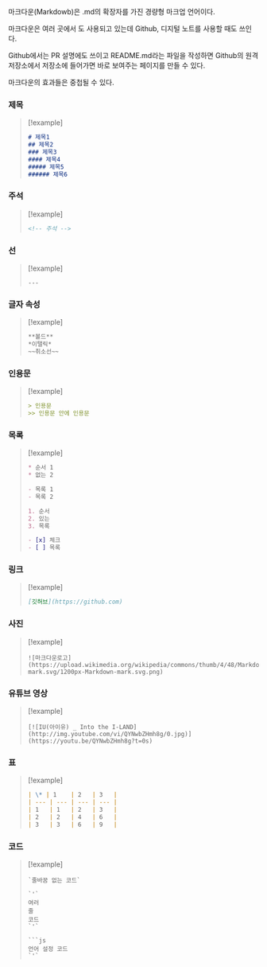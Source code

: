 마크다운(Markdowb)은 .md의 확장자를 가진 경량형 마크업 언어이다.

마크다운은 여러 곳에서 도 사용되고 있는데 Github, 디지털 노트를 사용할 때도 쓰인다.

Github에서는 PR 설명에도 쓰이고 README.md라는 파일을 작성하면 Github의 원격 저장소에서 저장소에 들어가면 바로 보여주는 페이지를 만들 수 있다.

마크다운의 효과들은 중첩될 수 있다.

### 제목
> [!example]
> ``` Markdown
># 제목1
>## 제목2
>### 제목3
>#### 제목4
>##### 제목5
>###### 제목6
>``` 
### 주석
> [!example]
> ``` Markdown
> <!-- 주석 -->
> ```
### 선
> [!example]
>```
>---
>```

### 글자 속성
> [!example]
> ``` Markdown
> **볼드**
> *이탤릭*
> ~~취소선~~

### 인용문
> [!example]
>``` Markdown
> > 인용문
> >> 인용문 안에 인용문
> ```
### 목록
> [!example]
> ``` Markdown
> * 순서 1
> * 없는 2
> 
> - 목록 1
> - 목록 2
> 
> 1. 순서
> 2. 있는
> 3. 목록
> 
> - [x] 체크
> - [ ] 목록
> ```
### 링크
> [!example]
> ``` Markdown
> [깃허브](https://github.com)
> ```
### 사진
> [!example]
>```
>![마크다운로고](https://upload.wikimedia.org/wikipedia/commons/thumb/4/48/Markdown-mark.svg/1200px-Markdown-mark.svg.png)
>```

### 유튜브 영상

> [!example]
> ```
> [![IU(아이유) _ Into the I-LAND](http://img.youtube.com/vi/QYNwbZHmh8g/0.jpg)](https://youtu.be/QYNwbZHmh8g?t=0s)
>```

### 표
> [!example]
> ``` Markdown
> | \* | 1    | 2   | 3   |
> | --- | --- | --- | --- |
> | 1   | 1   | 2   | 3   |
> | 2   | 2   | 4   | 6   |
> | 3   | 3   | 6   | 9   |
> ```

### 코드
> [!example]
> ```
> `줄바꿈 없는 코드`
> 
> `'`
> 여러
> 줄
> 코드
> `'`
> 
> ```js
> 언어 설정 코드
> `'`
> ```

